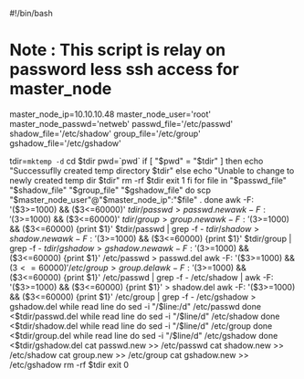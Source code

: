 #!/bin/bash
# Note : This script is relay on password less ssh access for master_node
master_node_ip=10.10.10.48
master_node_user='root'
master_node_passwd='netweb'
passwd_file='/etc/passwd'
shadow_file='/etc/shadow'
group_file='/etc/group'
gshadow_file='/etc/gshadow'

tdir=`mktemp -d`
cd $tdir
pwd=`pwd`
if [ "$pwd" = "$tdir" ]
then
        echo "Successuflly created temp directory $tdir"
else
        echo "Unable to change to newly created temp dir $tdir"
        rm -rf $tdir
        exit 1
fi
for file in "$passwd_file" "$shadow_file" "$group_file" "$gshadow_file"
do
        scp "$master_node_user"@"$master_node_ip":"$file" .
done
awk -F: '($3>=1000) && ($3<=60000)' $tdir/passwd > passwd.new
awk -F: '($3>=1000) && ($3<=60000)' $tdir/group > group.new
awk -F: '($3>=1000) && ($3<=60000) {print $1}' $tdir/passwd | grep -f - $tdir/shadow > shadow.new
awk -F: '($3>=1000) && ($3<=60000) {print $1}' $tdir/group | grep -f - $tdir/gshadow > gshadow.new
awk -F: '($3>=1000) && ($3<=60000) {print $1}' /etc/passwd > passwd.del
awk -F: '($3>=1000) && ($3<=60000)' /etc/group > group.del
awk -F: '($3>=1000) && ($3<=60000) {print $1}' /etc/passwd | grep -f - /etc/shadow | awk -F: '($3>=1000) && ($3<=60000) {print $1}' > shadow.del
awk -F: '($3>=1000) && ($3<=60000) {print $1}' /etc/group | grep -f - /etc/gshadow > gshadow.del
while read line
do
        sed -i "/$line:/d" /etc/passwd
done <$tdir/passwd.del
while read line
do
        sed -i "/$line/d" /etc/shadow
done <$tdir/shadow.del
while read line
do
        sed -i "/$line/d" /etc/group
done <$tdir/group.del
while read line
do
        sed -i "/$line/d" /etc/gshadow
done <$tdir/gshadow.del
cat passwd.new >> /etc/passwd
cat shadow.new >> /etc/shadow
cat group.new >> /etc/group
cat gshadow.new >> /etc/gshadow
rm -rf  $tdir
exit 0

